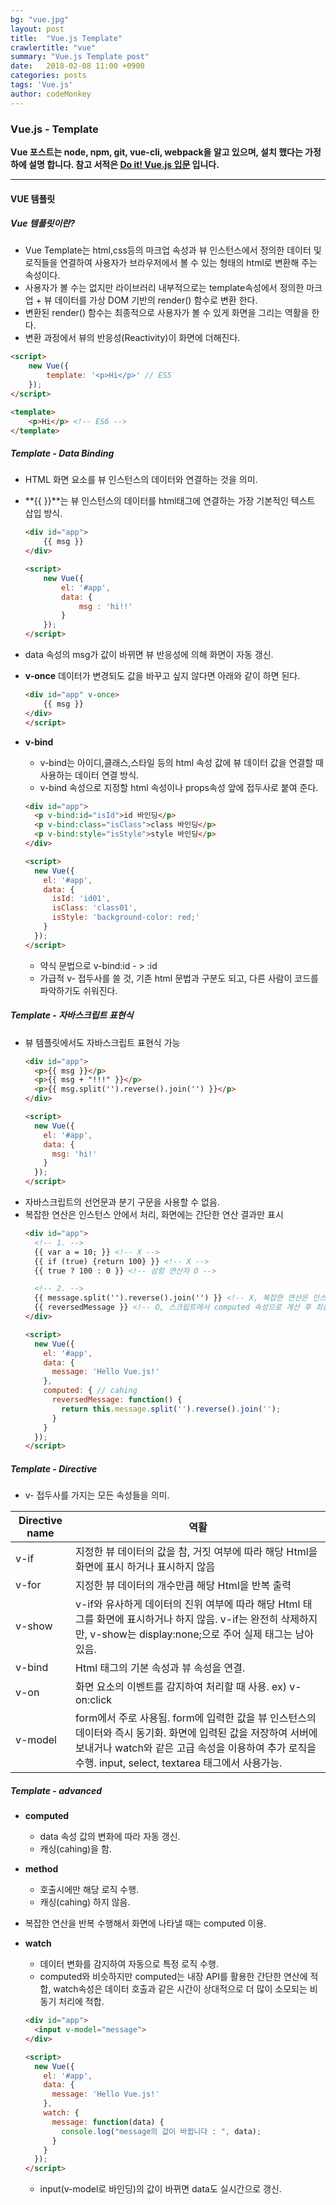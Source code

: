 ```yaml
---
bg: "vue.jpg"
layout: post
title:  "Vue.js Template"
crawlertitle: "vue"
summary: "Vue.js Template post"
date:   2018-02-08 11:00 +0900
categories: posts
tags: 'Vue.js'
author: codeMonkey
---
```


### Vue.js - Template ###

**Vue 포스트는 node, npm, git, vue-cli, webpack을 알고 있으며, 설치 했다는 가정하에 설명 합니다. 참고 서적은 [Do it! Vue.js 입문](http://www.yes24.com/24/Goods/58206961?Acode=101&) 입니다.**

---

#### VUE 템플릿 ####

##### Vue 템플릿이란? #####

- Vue Template는 html,css등의 마크업 속성과 뷰 인스턴스에서 정의한 데이터 및 로직들을 연결하여 사용자가 브라우저에서 볼 수 있는 형태의 html로 변환해 주는 속성이다.
- 사용자가 볼 수는 없지만 라이브러리 내부적으로는 template속성에서 정의한 마크업 + 뷰 데이터를 가상 DOM 기반의 render() 함수로 변환 한다.
- 변환된 render() 함수는 최종적으로 사용자가 볼 수 있게 화면을 그리는 역활을 한다. 
- 변환 과정에서 뷰의 반응성(Reactivity)이 화면에 더해진다.

``` html
<script>
	new Vue({
		template: '<p>Hi</p>' // ES5
	});
</script>

<template>
	<p>Hi</p> <!-- ES6 -->
</template>
```

##### Template - Data Binding #####

- HTML 화면 요소를 뷰 인스턴스의 데이터와 연결하는 것을 의미.
- **{{ }}**는 뷰 인스턴스의 데이터를 html태그에 연결하는 가장 기본적인 텍스트 삽입 방식.
	``` html
	<div id="app">
		{{ msg }}
	</div>

	<script>
		new Vue({
			el: '#app',
			data: {
				msg : 'hi!!'
			}
		});
	</script>
	```
- data 속성의 msg가 값이 바뀌면 뷰 반응성에 의해 화면이 자동 갱신.
- **v-once** 데이터가 변경되도 값을 바꾸고 싶지 않다면 아래와 같이 하면 된다.
	``` html
	<div id="app" v-once>
		{{ msg }}
	</div>
	</script>
	```

- **v-bind**
	- v-bind는 아이디,클래스,스타일 등의 html 속성 값에 뷰 데이터 값을 연결할 때 사용하는 데이터 연결 방식.
	- v-bind 속성으로 지정할 html 속성이나 props속성 앞에 접두사로 붙여 준다.
	``` html
	<div id="app">
      <p v-bind:id="isId">id 바인딩</p>
      <p v-bind:class="isClass">class 바인딩</p>
      <p v-bind:style="isStyle">style 바인딩</p>
    </div>

    <script>
      new Vue({
        el: '#app',
        data: {
          isId: 'id01',
          isClass: 'class01',
          isStyle: 'background-color: red;'
        }
      });
    </script>
	```
	- 약식 문법으로 v-bind:id - > :id
	- 가급적 v- 접두사를 쓸 것, 기존 html 문법과 구분도 되고, 다른 사람이 코드를 파악하기도 쉬워진다.

##### Template - 자바스크립트 표현식 #####

- 뷰 템플릿에서도 자바스크립트 표현식 가능
	``` html
	<div id="app">
      <p>{{ msg }}</p>
      <p>{{ msg + "!!!" }}</p>
      <p>{{ msg.split('').reverse().join('') }}</p>
    </div>

    <script>
      new Vue({
        el: '#app',
        data: {
          msg: 'hi!'
        }
      });
    </script>
	```
- 자바스크립트의 선언문과 분기 구문을 사용할 수 없음.
- 복잡한 연산은 인스턴스 안에서 처리, 화면에는 간단한 연산 결과만 표시
	```html
	<div id="app">
      <!-- 1. -->
      {{ var a = 10; }} <!-- X -->
      {{ if (true) {return 100} }} <!-- X -->
      {{ true ? 100 : 0 }} <!-- 삼항 연산자 O -->

      <!-- 2. -->
      {{ message.split('').reverse().join('') }} <!-- X, 복잡한 연산은 인스턴스 안에서 수행 -->
      {{ reversedMessage }} <!-- O, 스크립트에서 computed 속성으로 계산 후 최종 값만 표현 -->
    </div>

    <script>
      new Vue({
        el: '#app',
        data: {
          message: 'Hello Vue.js!'
        },
        computed: { // cahing
          reversedMessage: function() {
            return this.message.split('').reverse().join('');
          }
        }
      });
    </script>
	```

##### Template - Directive #####

- v- 접두사를 가지는 모든 속성들을 의미.

|  Directive name | 역활 |
| ------ | ------ |
| v-if | 지정한 뷰 데이터의 값을 참, 거짓 여부에 따라 해당 Html을 화면에 표시 하거나 표시하지 않음 |
| v-for | 지정한 뷰 데이터의 개수만큼 해당 Html을 반복 출력 |
| v-show | v-if와 유사하게 데이터의 진위 여부에 따라 해당 Html 태그를 화면에 표시하거나 하지 않음. v-if는 완전히 삭제하지만, v-show는 display:none;으로 주어 실제 태그는 남아 있음. |
| v-bind | Html 태그의 기본 속성과 뷰 속성을 연결. |
| v-on | 화면 요소의 이벤트를 감지하여 처리할 때 사용. ex) v-on:click |
| v-model |  form에서 주로 사용됨. form에 입력한 값을 뷰 인스턴스의 데이터와 즉시 동기화. 화면에 입력된 값을 저장하여 서버에 보내거나 watch와 같은 고급 속성을 이용하여 추가 로직을 수행. input, select, textarea 태그에서 사용가능.  |

##### Template - advanced #####

- **computed**
	- data 속성 값의 변화에 따라 자동 갱신.
	- 캐싱(cahing)을 함.
- **method**
	- 호출시에만 해당 로직 수행.
	- 캐싱(cahing) 하지 않음.
- 복잡한 연산을 반복 수행해서 화면에 나타낼 때는 computed 이용.
- **watch**
	- 데이터 변화를 감지하여 자동으로 특정 로직 수행.
	- computed와 비슷하지만 computed는 내장 API를 활용한 간단한 연산에 적합, watch속성은 데이터 호출과 같은 시간이 상대적으로 더 많이 소모되는 비동기 처리에 적합.

	``` html
	<div id="app">
      <input v-model="message">
    </div>

    <script>
      new Vue({
        el: '#app',
        data: {
          message: 'Hello Vue.js!'
        },
        watch: {
          message: function(data) {
            console.log("message의 값이 바뀝니다 : ", data);
          }
        }
      });
    </script>
	```
	- input(v-model로 바인딩)의 값이 바뀌면 data도 실시간으로 갱신.